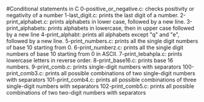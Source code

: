 #Conditional statements in C
0-positive_or_negative.c: checks positivity or negativity of a number
1-last_digit.c: prints the last digit of a number.
2-print_alphabet.c: prints alphabets in lower case, followed by a new line.
3-print_alphabets: prints alphabets in lowercase, then in upper case followed by a new line
4-print_alphabt: prints all alphabets except "q" and "e", followed by a new line.
5-print_numbers.c: prints all the single digit numbers of base 10 starting from 0.
6-print_numberz.c: prints all the single digit numbers of base 10 starting from 0 in ASCII.
7-print_tebahpla.c: prints lowercase letters in reverse order.
8-print_base16.c: prints base 16 numbers.
9-print_comb.c: prints single-digit numbers with separators
100-print_comb3.c: prints all possible combinations of two single-digit numbers with separators
101-print_comb4.c: prints all possible combinations of three single-digit numbers with separators
102-print_comb5.c: prints all possible combinations of two two-digit numbers with separators
